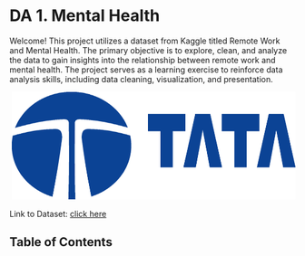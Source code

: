 # DA 1. Mental Health

Welcome! 
This project utilizes a dataset from Kaggle titled Remote Work and Mental Health. The primary objective is to explore, clean, and analyze the data to gain insights into the relationship between remote work and mental health. The project serves as a learning exercise to reinforce data analysis skills, including data cleaning, visualization, and presentation.

<img scr="https://github.com/MaksymYakushev/DA1.MentalHealth/blob/main/data/Mental-Health.jpg">
<img src="https://github.com/MaksymYakushev/Tata-Data-Visualisation-Report/blob/main/Images/logo.png" width="500" height="190">   

Link to Dataset: [click here](https://www.kaggle.com/datasets/waqi786/remote-work-and-mental-health)

## Table of Contents
